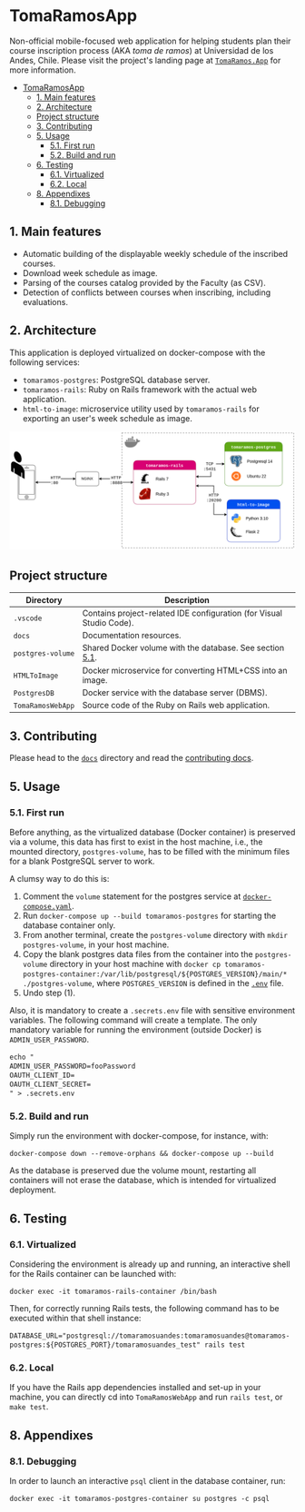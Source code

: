 # TomaRamosApp

Non-official mobile-focused web application for helping students plan their course inscription process (AKA *toma de ramos*) at Universidad de los Andes, Chile. Please visit the project's landing page at [`TomaRamos.App`](https://tomaramos.app) for more information.

- [TomaRamosApp](#tomaramosapp)
  - [1. Main features](#1-main-features)
  - [2. Architecture](#2-architecture)
  - [Project structure](#project-structure)
  - [3. Contributing](#3-contributing)
  - [5. Usage](#5-usage)
    - [5.1. First run](#51-first-run)
    - [5.2. Build and run](#52-build-and-run)
  - [6. Testing](#6-testing)
    - [6.1. Virtualized](#61-virtualized)
    - [6.2. Local](#62-local)
  - [8. Appendixes](#8-appendixes)
    - [8.1. Debugging](#81-debugging)

## 1. Main features

- Automatic building of the displayable weekly schedule of the inscribed courses.
- Download week schedule as image.
- Parsing of the courses catalog provided by the Faculty (as CSV).
- Detection of conflicts between courses when inscribing, including evaluations.

## 2. Architecture

This application is deployed virtualized on docker-compose with the following services:

- `tomaramos-postgres`: PostgreSQL database server.
- `tomaramos-rails`: Ruby on Rails framework with the actual web application.
- `html-to-image`: microservice utility used by `tomaramos-rails` for exporting an user's week schedule as image.

![Docker architecture diagram](./docs/architecture-docker.png)

## Project structure

| Directory         | Description                                                               |
| ----------------- | ------------------------------------------------------------------------- |
| `.vscode`         | Contains project-related IDE configuration (for Visual Studio Code).      |
| `docs`            | Documentation resources.                                                  |
| `postgres-volume` | Shared Docker volume with the database. See section [5.1](#51-first-run). |
| `HTMLToImage`     | Docker microservice for converting HTML+CSS into an image.                |
| `PostgresDB`      | Docker service with the database server (DBMS).                           |
| `TomaRamosWebApp` | Source code of the Ruby on Rails web application.                         |

## 3. Contributing

Please head to the [`docs`](./docs/) directory and read the [contributing docs](./docs/contributing.md).

## 5. Usage

### 5.1. First run

Before anything, as the virtualized database (Docker container) is preserved via a volume, this data has first to exist in the host machine, i.e., the mounted directory, `postgres-volume`, has to be filled with the minimum files for a blank PostgreSQL server to work.

A clumsy way to do this is:

1. Comment the `volume` statement for the postgres service at [`docker-compose.yaml`](./docker-compose.yaml).
2. Run `docker-compose up --build tomaramos-postgres` for starting the database container only.
3. From another terminal, create the `postgres-volume` directory with `mkdir postgres-volume`, in your host machine.
4. Copy the blank postgres data files from the container into the `postgres-volume` directory in your host machine with `docker cp tomaramos-postgres-container:/var/lib/postgresql/${POSTGRES_VERSION}/main/* ./postgres-volume`, where `POSTGRES_VERSION` is defined in the [`.env`](./.env) file.
5. Undo step (1).

Also, it is mandatory to create a `.secrets.env` file with sensitive environment variables. The following command will create a template. The only mandatory variable for running the environment (outside Docker) is `ADMIN_USER_PASSWORD`.

```shell
echo "
ADMIN_USER_PASSWORD=fooPassword
OAUTH_CLIENT_ID=
OAUTH_CLIENT_SECRET=
" > .secrets.env
```

### 5.2. Build and run

Simply run the environment with docker-compose, for instance, with:

```shell
docker-compose down --remove-orphans && docker-compose up --build
```

As the database is preserved due the volume mount, restarting all containers will not erase the database, which is intended for virtualized deployment.

## 6. Testing

### 6.1. Virtualized

Considering the environment is already up and running, an interactive shell for the Rails container can be launched with:

```shell
docker exec -it tomaramos-rails-container /bin/bash
```

Then, for correctly running Rails tests, the following command has to be executed within that shell instance:

```shell
DATABASE_URL="postgresql://tomaramosuandes:tomaramosuandes@tomaramos-postgres:${POSTGRES_PORT}/tomaramosuandes_test" rails test
```

### 6.2. Local

If you have the Rails app dependencies installed and set-up in your machine, you can directly cd into `TomaRamosWebApp` and run `rails test`, or `make test`.

## 8. Appendixes

### 8.1. Debugging

In order to launch an interactive `psql` client in the database container, run:

```shell
docker exec -it tomaramos-postgres-container su postgres -c psql
```
